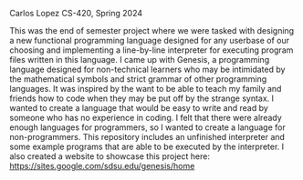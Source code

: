 Carlos Lopez 
CS-420, Spring 2024

This was the end of semester project where we were tasked with designing a new functional programming language
designed for any userbase of our choosing and implementing a line-by-line interpreter for executing program
files written in this language. 
I came up with Genesis, a programming language designed for non-technical learners who may be intimidated by
the mathematical symbols and strict grammar of other programming languages. It was inspired by the want to 
be able to teach my family and friends how to code when they may be put off by the strange syntax. I wanted
to create a language that would be easy to write and read by someone who has no experience in coding. I felt
that there were already enough languages for programmers, so I wanted to create a language for non-programmers.
This repository includes an unfinished interpreter and some example programs that are able to be executed by 
the interpreter.
I also created a website to showcase this project here: https://sites.google.com/sdsu.edu/genesis/home
